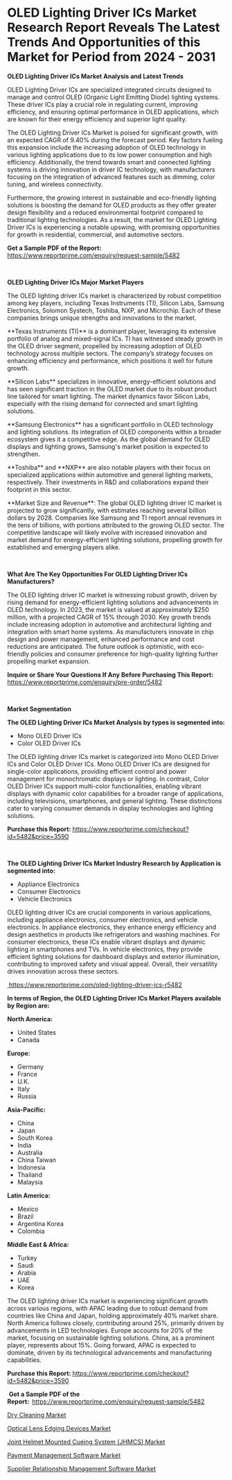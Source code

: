 <p><h1>OLED Lighting Driver ICs Market Research Report Reveals The Latest Trends And Opportunities of this Market for Period from 2024 - 2031</h1></p><p><strong>OLED Lighting Driver ICs Market Analysis and Latest Trends</strong></p>
<p><p>OLED Lighting Driver ICs are specialized integrated circuits designed to manage and control OLED (Organic Light Emitting Diode) lighting systems. These driver ICs play a crucial role in regulating current, improving efficiency, and ensuring optimal performance in OLED applications, which are known for their energy efficiency and superior light quality.</p><p>The OLED Lighting Driver ICs Market is poised for significant growth, with an expected CAGR of 9.40% during the forecast period. Key factors fueling this expansion include the increasing adoption of OLED technology in various lighting applications due to its low power consumption and high efficiency. Additionally, the trend towards smart and connected lighting systems is driving innovation in driver IC technology, with manufacturers focusing on the integration of advanced features such as dimming, color tuning, and wireless connectivity.</p><p>Furthermore, the growing interest in sustainable and eco-friendly lighting solutions is boosting the demand for OLED products as they offer greater design flexibility and a reduced environmental footprint compared to traditional lighting technologies. As a result, the market for OLED Lighting Driver ICs is experiencing a notable upswing, with promising opportunities for growth in residential, commercial, and automotive sectors.</p></p>
<p><strong>Get a Sample PDF of the Report:&nbsp;</strong> <a href="https://www.reportprime.com/enquiry/request-sample/5482">https://www.reportprime.com/enquiry/request-sample/5482</a></p>
<p>&nbsp;</p>
<p><strong>OLED Lighting Driver ICs Major Market Players</strong></p>
<p><p>The OLED lighting driver ICs market is characterized by robust competition among key players, including Texas Instruments (TI), Silicon Labs, Samsung Electronics, Solomon Systech, Toshiba, NXP, and Microchip. Each of these companies brings unique strengths and innovations to the market.</p><p>**Texas Instruments (TI)** is a dominant player, leveraging its extensive portfolio of analog and mixed-signal ICs. TI has witnessed steady growth in the OLED driver segment, propelled by increasing adoption of OLED technology across multiple sectors. The company’s strategy focuses on enhancing efficiency and performance, which positions it well for future growth.</p><p>**Silicon Labs** specializes in innovative, energy-efficient solutions and has seen significant traction in the OLED market due to its robust product line tailored for smart lighting. The market dynamics favor Silicon Labs, especially with the rising demand for connected and smart lighting solutions.</p><p>**Samsung Electronics** has a significant portfolio in OLED technology and lighting solutions. Its integration of OLED components within a broader ecosystem gives it a competitive edge. As the global demand for OLED displays and lighting grows, Samsung's market position is expected to strengthen.</p><p>**Toshiba** and **NXP** are also notable players with their focus on specialized applications within automotive and general lighting markets, respectively. Their investments in R&D and collaborations expand their footprint in this sector.</p><p>**Market Size and Revenue**: The global OLED lighting driver IC market is projected to grow significantly, with estimates reaching several billion dollars by 2028. Companies like Samsung and TI report annual revenues in the tens of billions, with portions attributed to the growing OLED sector. The competitive landscape will likely evolve with increased innovation and market demand for energy-efficient lighting solutions, propelling growth for established and emerging players alike.</p></p>
<p>&nbsp;</p>
<p><strong>What Are The Key Opportunities For OLED Lighting Driver ICs Manufacturers?</strong></p>
<p><p>The OLED lighting driver IC market is witnessing robust growth, driven by rising demand for energy-efficient lighting solutions and advancements in OLED technology. In 2023, the market is valued at approximately $250 million, with a projected CAGR of 15% through 2030. Key growth trends include increasing adoption in automotive and architectural lighting and integration with smart home systems. As manufacturers innovate in chip design and power management, enhanced performance and cost reductions are anticipated. The future outlook is optimistic, with eco-friendly policies and consumer preference for high-quality lighting further propelling market expansion.</p></p>
<p><strong>Inquire or Share Your Questions If Any Before Purchasing This Report:</strong> <a href="https://www.reportprime.com/enquiry/pre-order/5482">https://www.reportprime.com/enquiry/pre-order/5482</a></p>
<p>&nbsp;</p>
<p><strong>Market Segmentation</strong></p>
<p><strong>The OLED Lighting Driver ICs Market Analysis by types is segmented into:</strong></p>
<p><ul><li>Mono OLED Driver ICs</li><li>Color OLED Driver ICs</li></ul></p>
<p><p>The OLED lighting driver ICs market is categorized into Mono OLED Driver ICs and Color OLED Driver ICs. Mono OLED Driver ICs are designed for single-color applications, providing efficient control and power management for monochromatic displays or lighting. In contrast, Color OLED Driver ICs support multi-color functionalities, enabling vibrant displays with dynamic color capabilities for a broader range of applications, including televisions, smartphones, and general lighting. These distinctions cater to varying consumer demands in display technologies and lighting solutions.</p></p>
<p><strong>Purchase this Report:&nbsp;</strong><a href="https://www.reportprime.com/checkout?id=5482&price=3590">https://www.reportprime.com/checkout?id=5482&price=3590</a></p>
<p>&nbsp;</p>
<p><strong>The OLED Lighting Driver ICs Market Industry Research by Application is segmented into:</strong></p>
<p><ul><li>Appliance Electronics</li><li>Consumer Electronics</li><li>Vehicle Electronics</li></ul></p>
<p><p>OLED lighting driver ICs are crucial components in various applications, including appliance electronics, consumer electronics, and vehicle electronics. In appliance electronics, they enhance energy efficiency and design aesthetics in products like refrigerators and washing machines. For consumer electronics, these ICs enable vibrant displays and dynamic lighting in smartphones and TVs. In vehicle electronics, they provide efficient lighting solutions for dashboard displays and exterior illumination, contributing to improved safety and visual appeal. Overall, their versatility drives innovation across these sectors.</p></p>
<p><a href="https://www.reportprime.com/oled-lighting-driver-ics-r5482">&nbsp;https://www.reportprime.com/oled-lighting-driver-ics-r5482</a></p>
<p><strong>In terms of Region, the OLED Lighting Driver ICs Market Players available by Region are:</strong></p>
<p>
    <p> <strong> North America: </strong>
        <ul>
            <li>United States</li>
            <li>Canada</li>
        </ul>
        </p> 
    <p> <strong> Europe: </strong>
        <ul>
            <li>Germany</li>
            <li>France</li>
            <li>U.K.</li>
            <li>Italy</li>
            <li>Russia</li>
        </ul>
        </p> 
    <p> <strong> Asia-Pacific: </strong>
        <ul>
            <li>China</li>
            <li>Japan</li>
            <li>South Korea</li>
            <li>India</li>
            <li>Australia</li>
            <li>China Taiwan</li>
            <li>Indonesia</li>
            <li>Thailand</li>
            <li>Malaysia</li>
        </ul>
        </p> 
    <p> <strong> Latin America: </strong>
        <ul>
            <li>Mexico</li>
            <li>Brazil</li>
            <li>Argentina Korea</li>
            <li>Colombia</li>
        </ul>
        </p> 
    <p> <strong> Middle East & Africa: </strong>
        <ul>
            <li>Turkey</li>
            <li>Saudi</li>
            <li>Arabia</li>
            <li>UAE</li>
            <li>Korea</li>
        </ul>
    </p>
    </p>
<p><p>The OLED lighting driver ICs market is experiencing significant growth across various regions, with APAC leading due to robust demand from countries like China and Japan, holding approximately 40% market share. North America follows closely, contributing around 25%, primarily driven by advancements in LED technologies. Europe accounts for 20% of the market, focusing on sustainable lighting solutions. China, as a prominent player, represents about 15%. Going forward, APAC is expected to dominate, driven by its technological advancements and manufacturing capabilities.</p></p>
<p><strong>Purchase this Report: </strong><a href="https://www.reportprime.com/checkout?id=5482&price=3590">https://www.reportprime.com/checkout?id=5482&price=3590</a></p>
<p>&nbsp;<strong>Get a Sample PDF of the Report:&nbsp;&nbsp;</strong><a href="https://www.reportprime.com/enquiry/request-sample/5482">https://www.reportprime.com/enquiry/request-sample/5482</a></p>
<p><strong></strong></p>
<p><p><a href="https://www.linkedin.com/pulse/dry-cleaning-market-share-analysis-growth-trends-forecasts-mtxqf?trackingId=g0tlqQjeQMCkg9xHV6Bj1w%3D%3D">Dry Cleaning Market</a></p><p><a href="https://issuu.com/reportprime-2/docs/optical-lens-edging-devices-market-_64284eeb4308a6">Optical Lens Edging Devices Market</a></p><p><a href="https://issuu.com/reportprime-2/docs/joint-helmet-mounted-cueing-system-_9993de07fadc71">Joint Helmet Mounted Cueing System (JHMCS) Market</a></p><p><a href="https://www.linkedin.com/pulse/global-payment-management-software-market-share-growth-opportunities-okbaf?trackingId=lf9RU3yLQQy8PCtwPI%2FRlQ%3D%3D">Payment Management Software Market</a></p><p><a href="https://www.linkedin.com/pulse/supplier-relationship-management-software-market-forecast-global-khj2f?trackingId=1qlu0C89TfmqbHCXqZxHxw%3D%3D">Supplier Relationship Management Software Market</a></p></p>
